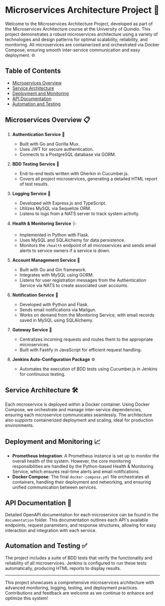 # Microservices Architecture Project 🚀

Welcome to the Microservices Architecture Project, developed as part of the Microservices Architecture course at the University of Quindío. This project demonstrates a robust microservices architecture using a variety of technologies and design patterns for optimal scalability, reliability, and monitoring. All microservices are containerized and orchestrated via Docker Compose, ensuring smooth inter-service communication and easy deployment. 🌐

## Table of Contents

- [Microservices Overview](#microservices-overview)
- [Service Architecture](#service-architecture)
- [Deployment and Monitoring](#deployment-and-monitoring)
- [API Documentation](#api-documentation)
- [Automation and Testing](#automation-and-testing)

## Microservices Overview 📋

1. **Authentication Service** 🔐  
   - Built with Go and Gorilla Mux.
   - Uses JWT for secure authentication.
   - Connects to a PostgreSQL database via GORM.

2. **BDD Testing Service** 🧪  
   - End-to-end tests written with Gherkin in Cucumber.js.
   - Covers all project microservices, generating a detailed HTML report of test results.

3. **Logging Service** 📜  
   - Developed with Express.js and TypeScript.
   - Utilizes MySQL via Sequelize ORM.
   - Listens to logs from a NATS server to track system activity.

4. **Health & Monitoring Service** 🩺  
   - Implemented in Python with Flask.
   - Uses MySQL and SQLAlchemy for data persistence.
   - Monitors the `/health` endpoint of all microservices and sends email alerts to service owners if a service is down.

5. **Account Management Service** 👥  
   - Built with Go and Gin framework.
   - Integrates with MySQL using GORM.
   - Listens for user registration messages from the Authentication Service via NATS to create associated user accounts.

6. **Notification Service** 📧  
   - Developed with Python and Flask.
   - Sends email notifications via Mailgun.
   - Works on demand from the Monitoring Service, with email records saved in MySQL using SQLAlchemy.

7. **Gateway Service** 🚪  
   - Centralizes incoming requests and routes them to the appropriate microservices.
   - Built with Fastify in JavaScript for efficient request handling.

8. **Jenkins Auto-Configuration Package** ⚙️  
   - Automates the execution of BDD tests using Cucumber.js in Jenkins for continuous testing.

## Service Architecture 🛠️

Each microservice is deployed within a Docker container. Using Docker Compose, we orchestrate and manage inter-service dependencies, ensuring each microservice communicates seamlessly. The architecture also supports containerized deployment and scaling, ideal for production environments.

## Deployment and Monitoring 📈

- **Prometheus Integration**: A Prometheus instance is set up to monitor the overall health of the system. However, the core monitoring responsibilities are handled by the Python-based Health & Monitoring Service, which ensures real-time alerts and email notifications.
- **Docker Compose**: The final `docker-compose.yml` file orchestrates all containers, handling their deployment and networking, and ensuring unified communication between services.

## API Documentation 📄

Detailed OpenAPI documentation for each microservice can be found in the `documentation` folder. This documentation outlines each API's available endpoints, request parameters, and response structures, allowing for easy interaction and integration with each service.

## Automation and Testing ✅

The project includes a suite of BDD tests that verify the functionality and reliability of all microservices. Jenkins is configured to run these tests automatically, producing HTML reports to display results.

---

This project showcases a comprehensive microservices architecture with advanced monitoring, logging, testing, and deployment practices. Contributions and feedback are welcome as we continue to enhance and optimize this system!
